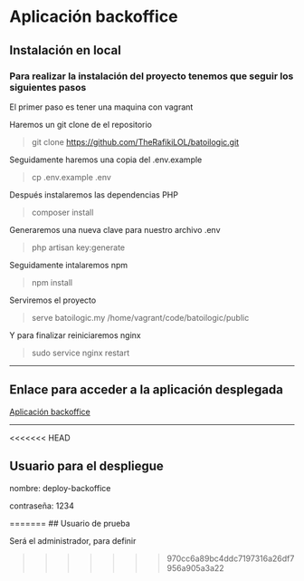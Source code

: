 # Aplicación backoffice

## Instalación en local

### Para realizar la instalación del proyecto tenemos que seguir los siguientes pasos

<p>El primer paso es tener una maquina con vagrant</p>

<p>Haremos un git clone de el repositorio</p>

> git clone https://github.com/TheRafikiLOL/batoilogic.git

<p>Seguidamente haremos una copia del .env.example</p>

> cp .env.example .env

<p>Después instalaremos las dependencias PHP</p>

> composer install

<p>Generaremos una nueva clave para nuestro archivo .env</p>

> php artisan key:generate

<p>Seguidamente intalaremos npm</p>

> npm install

<p>Serviremos el proyecto</p>

> serve batoilogic.my /home/vagrant/code/batoilogic/public

<p>Y para finalizar reiniciaremos nginx</p>

> sudo service nginx restart

***

## Enlace para acceder a la aplicación desplegada

[Aplicación backoffice](http://backoffice.g03.batoilogic.es/)

***

<<<<<<< HEAD
## Usuario para el despliegue

<p>nombre: deploy-backoffice</p>
<p>contraseña: 1234</p>
=======
## Usuario de prueba

Será el administrador, para definir
>>>>>>> 970cc6a89bc4ddc7197316a26df7956a905a3a22
